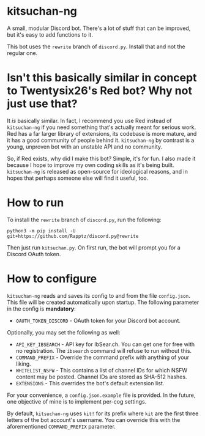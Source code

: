 # kitsuchan-ng

A small, modular Discord bot. There's a lot of stuff that can be improved, but it's easy to add
functions to it.

This bot uses the `rewrite` branch of `discord.py`. Install that and not the regular one.

# Isn't this basically similar in concept to Twentysix26's Red bot? Why not just use that?

It *is* basically similar. In fact, I recommend you use Red instead of `kitsuchan-ng` if you need
something that's actually meant for serious work. Red has a far larger library of extensions, its
codebase is more mature, and it has a good community of people behind it. `kitsuchan-ng` by
contrast is a young, unproven bot with an unstable API and no community.

So, if Red exists, why did I make this bot? Simple, it's for fun. I also made it because I hope to
improve my own coding skills as it's being built. `kitsuchan-ng` is released as open-source for
ideological reasons, and in hopes that perhaps someone else will find it useful, too.

# How to run
To install the `rewrite` branch of `discord.py`, run the following:

```python3 -m pip install -U git+https://github.com/Rapptz/discord.py@rewrite```

Then just run `kitsuchan.py`. On first run, the bot will prompt you for a Discord OAuth token.

# How to configure

`kitsuchan-ng` reads and saves its config to and from the file `config.json`. This file will be
created automatically upon startup. The following parameter in the config is **mandatory**:

* `OAUTH_TOKEN_DISCORD` - OAuth token for your Discord bot account.

Optionally, you may set the following as well:

* `API_KEY_IBSEARCH` - API key for IbSear.ch. You can get one for free with no registration.
  The `ibsearch` command will refuse to run without this.
* `COMMAND_PREFIX` - Override the command prefix with anything of your liking.
* `WHITELIST_NSFW` - This contains a list of channel IDs for which NSFW content may be posted.
  Channel IDs are stored as SHA-512 hashes.
* `EXTENSIONS` - This overrides the bot's default extension list.

For your convenience, a `config.json.example` file is provided. In the future, one objective of
mine is to implement per-cog settings.

By default, `kitsuchan-ng` uses `kit!` for its prefix where `kit` are the first three letters of
the bot account's username. You can override this with the aforementioned `COMMAND_PREFIX`
parameter.

